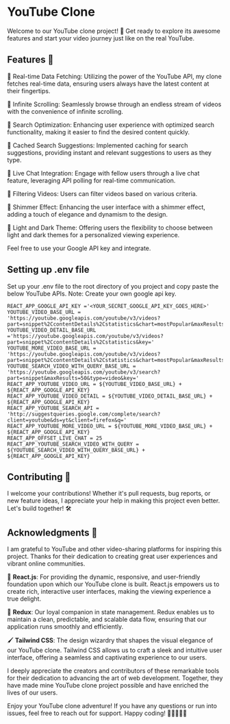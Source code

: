 # YouTube Clone

Welcome to our YouTube clone project! 🚀 Get ready to explore its awesome features and start your video journey just like on the real YouTube.

## Features 🌟

📌 Real-time Data Fetching: Utilizing the power of the YouTube API, my clone fetches real-time data, ensuring users always have the latest content at their fingertips.

📌 Infinite Scrolling: Seamlessly browse through an endless stream of videos with the convenience of infinite scrolling.

📌 Search Optimization: Enhancing user experience with optimized search functionality, making it easier to find the desired content quickly.

📌 Cached Search Suggestions: Implemented caching for search suggestions, providing instant and relevant suggestions to users as they type.

📌 Live Chat Integration: Engage with fellow users through a live chat feature, leveraging API polling for real-time communication.

📌 Filtering Videos: Users can filter videos based on various criteria.

📌 Shimmer Effect: Enhancing the user interface with a shimmer effect, adding a touch of elegance and dynamism to the design.

📌 Light and Dark Theme: Offering users the flexibility to choose between light and dark themes for a personalized viewing experience.

Feel free to use your Google API key and integrate.

## Setting up .env file

Set up your .env file to the root directory of you project and copy paste the below YouTube APIs.
Note: Create your own google api key.

```
REACT_APP_GOOGLE_API_KEY ='<YOUR_SECRET_GOOGLE_API_KEY_GOES_HERE>'
YOUTUBE_VIDEO_BASE_URL = 'https://youtube.googleapis.com/youtube/v3/videos?part=snippet%2CcontentDetails%2Cstatistics&chart=mostPopular&maxResults=50&regionCode=IN&key='
YOUTUBE_VIDEO_DETAIL_BASE_URL ='https://youtube.googleapis.com/youtube/v3/videos?part=snippet%2CcontentDetails%2Cstatistics&key='
YOUTUBE_MORE_VIDEO_BASE_URL = 'https://youtube.googleapis.com/youtube/v3/videos?part=snippet%2CcontentDetails%2Cstatistics&chart=mostPopular&maxResults=25&regionCode=IN&key='
YOUTUBE_SEARCH_VIDEO_WITH_QUERY_BASE_URL = 'https://youtube.googleapis.com/youtube/v3/search?part=snippet&maxResults=50&type=video&key='
REACT_APP_YOUTUBE_VIDEO_URL = ${YOUTUBE_VIDEO_BASE_URL} + ${REACT_APP_GOOGLE_API_KEY}
REACT_APP_YOUTUBE_VIDEO_DETAIL = ${YOUTUBE_VIDEO_DETAIL_BASE_URL} + ${REACT_APP_GOOGLE_API_KEY}
REACT_APP_YOUTUBE_SEARCH_API = 'http://suggestqueries.google.com/complete/search?client=youtube&ds=yt&client=firefox&q='
REACT_APP_YOUTUBE_MORE_VIDEO_URL = ${YOUTUBE_MORE_VIDEO_BASE_URL} + ${REACT_APP_GOOGLE_API_KEY}
REACT_APP_OFFSET_LIVE_CHAT = 25
REACT_APP_YOUTUBE_SEARCH_VIDEO_WITH_QUERY = ${YOUTUBE_SEARCH_VIDEO_WITH_QUERY_BASE_URL} + ${REACT_APP_GOOGLE_API_KEY}
```

## Contributing 🤝

I welcome your contributions! Whether it's pull requests, bug reports, or new feature ideas, I appreciate your help in making this project even better. Let's build together! 🛠️

## Acknowledgments 🙏

I am grateful to YouTube and other video-sharing platforms for inspiring this project. Thanks for their dedication to creating great user experiences and vibrant online communities.

🚀 **React.js**: For providing the dynamic, responsive, and user-friendly foundation upon which our YouTube clone is built. React.js empowers us to create rich, interactive user interfaces, making the viewing experience a true delight.

🌟 **Redux**: Our loyal companion in state management. Redux enables us to maintain a clean, predictable, and scalable data flow, ensuring that our application runs smoothly and efficiently.

🖌️ **Tailwind CSS**: The design wizardry that shapes the visual elegance of our YouTube clone. Tailwind CSS allows us to craft a sleek and intuitive user interface, offering a seamless and captivating experience to our users.

I deeply appreciate the creators and contributors of these remarkable tools for their dedication to advancing the art of web development. Together, they have made mine YouTube clone project possible and have enriched the lives of our users.

Enjoy your YouTube clone adventure! If you have any questions or run into issues, feel free to reach out for support. Happy coding! 🎉👩‍💻👨‍💻
